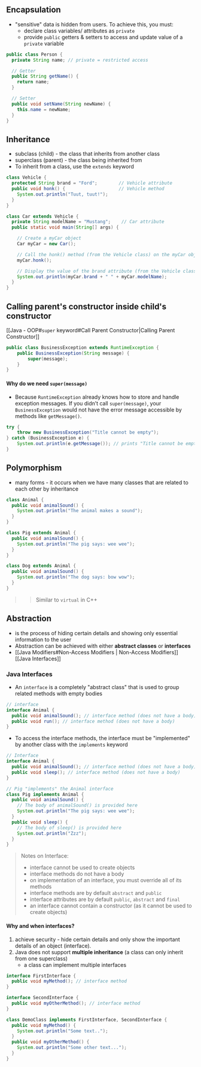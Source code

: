 ## Encapsulation
- "sensitive" data is hidden from users. To achieve this, you must:
	- declare class variables/ attributes as `private`
	- provide `public` getters & setters to access and update value of a `private` variable
```java
public class Person {
  private String name; // private = restricted access

  // Getter
  public String getName() {
    return name;
  }

  // Setter
  public void setName(String newName) {
    this.name = newName;
  }
}
```


## Inheritance
- subclass (child) - the class that inherits from another class
- superclass (parent) - the class being inherited from
- To inherit from a class, use the `extends` keyword
```java
class Vehicle {
  protected String brand = "Ford";        // Vehicle attribute
  public void honk() {                    // Vehicle method
    System.out.println("Tuut, tuut!");
  }
}

class Car extends Vehicle {
  private String modelName = "Mustang";    // Car attribute
  public static void main(String[] args) {

    // Create a myCar object
    Car myCar = new Car();

    // Call the honk() method (from the Vehicle class) on the myCar object
    myCar.honk();

    // Display the value of the brand attribute (from the Vehicle class) and the value of the modelName from the Car class
    System.out.println(myCar.brand + " " + myCar.modelName);
  }
}
```

## Calling parent's constructor inside child's constructor
[[Java - OOP#`super` keyword#Call Parent Constructor|Calling Parent Constructor]]

```java
public class BusinessException extends RuntimeException {
    public BusinessException(String message) {
        super(message);
    }
}
```

#### Why do we need `super(message)`
- Because `RuntimeException` already knows how to store and handle exception messages.  If you didn’t call `super(message)`, your `BusinessException` would not have the error message accessible by methods like `getMessage()`.

```java
try {
    throw new BusinessException("Title cannot be empty");
} catch (BusinessException e) {
    System.out.println(e.getMessage()); // prints "Title cannot be empty"
}
```

## Polymorphism
- many forms - it occurs when we have many classes that are related to each other by inheritance
```java
class Animal {
  public void animalSound() {
    System.out.println("The animal makes a sound");
  }
}

class Pig extends Animal {
  public void animalSound() {
    System.out.println("The pig says: wee wee");
  }
}

class Dog extends Animal {
  public void animalSound() {
    System.out.println("The dog says: bow wow");
  }
}
```
>>Similar to `virtual` in C++


## Abstraction
- is the process of hiding certain details and showing only essential information to the user
- Abstraction can be achieved with either **abstract classes** or **interfaces**
- [[Java Modifiers#Non-Access Modifiers | Non-Access Modifiers]]
[[Java Interfaces]]

### Java Interfaces
- An `interface` is a completely "abstract class" that is used to group related methods with empty bodies
```java
// interface
interface Animal {
  public void animalSound(); // interface method (does not have a body)
  public void run(); // interface method (does not have a body)
}
```
- To access the interface methods, the interface must be "implemented" by another class with the `implements` keyword
```java
// Interface
interface Animal {
  public void animalSound(); // interface method (does not have a body)
  public void sleep(); // interface method (does not have a body)
}

// Pig "implements" the Animal interface
class Pig implements Animal {
  public void animalSound() {
    // The body of animalSound() is provided here
    System.out.println("The pig says: wee wee");
  }
  public void sleep() {
    // The body of sleep() is provided here
    System.out.println("Zzz");
  }
}
```

> Notes on Interface:
> - interface cannot be used to create objects
> - interface methods do not have a body
> - on implementation of an interface, you must override all of its methods
> - interface methods are by default `abstract` and `public`
> - interface attributes are by default `public`, `abstract` and `final`
> - an interface cannot contain a constructor (as it cannot be used to create objects)

#### Why and when interfaces?
1. achieve security - hide certain details and only show the important details of an object (interface).
2. Java does not support **multiple inheritance** (a class can only inherit from one superclass)
	- a class can implement multiple interfaces

```java
interface FirstInterface {
  public void myMethod(); // interface method
}

interface SecondInterface {
  public void myOtherMethod(); // interface method
}

class DemoClass implements FirstInterface, SecondInterface {
  public void myMethod() {
    System.out.println("Some text..");
  }
  public void myOtherMethod() {
    System.out.println("Some other text...");
  }
}
```


